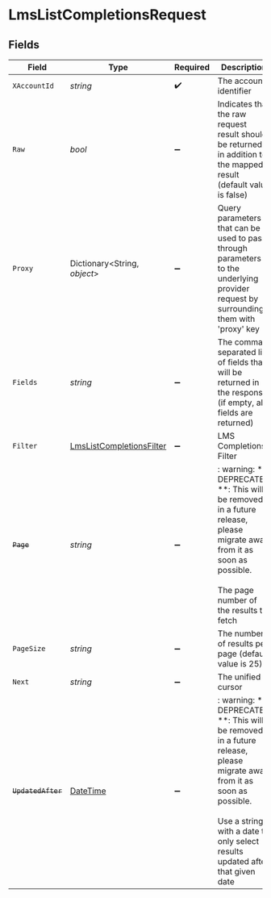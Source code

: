 # LmsListCompletionsRequest


## Fields

| Field                                                                                                                                                                                                                                                                                                                              | Type                                                                                                                                                                                                                                                                                                                               | Required                                                                                                                                                                                                                                                                                                                           | Description                                                                                                                                                                                                                                                                                                                        | Example                                                                                                                                                                                                                                                                                                                            |
| ---------------------------------------------------------------------------------------------------------------------------------------------------------------------------------------------------------------------------------------------------------------------------------------------------------------------------------- | ---------------------------------------------------------------------------------------------------------------------------------------------------------------------------------------------------------------------------------------------------------------------------------------------------------------------------------- | ---------------------------------------------------------------------------------------------------------------------------------------------------------------------------------------------------------------------------------------------------------------------------------------------------------------------------------- | ---------------------------------------------------------------------------------------------------------------------------------------------------------------------------------------------------------------------------------------------------------------------------------------------------------------------------------- | ---------------------------------------------------------------------------------------------------------------------------------------------------------------------------------------------------------------------------------------------------------------------------------------------------------------------------------- |
| `XAccountId`                                                                                                                                                                                                                                                                                                                       | *string*                                                                                                                                                                                                                                                                                                                           | :heavy_check_mark:                                                                                                                                                                                                                                                                                                                 | The account identifier                                                                                                                                                                                                                                                                                                             |                                                                                                                                                                                                                                                                                                                                    |
| `Raw`                                                                                                                                                                                                                                                                                                                              | *bool*                                                                                                                                                                                                                                                                                                                             | :heavy_minus_sign:                                                                                                                                                                                                                                                                                                                 | Indicates that the raw request result should be returned in addition to the mapped result (default value is false)                                                                                                                                                                                                                 |                                                                                                                                                                                                                                                                                                                                    |
| `Proxy`                                                                                                                                                                                                                                                                                                                            | Dictionary<String, *object*>                                                                                                                                                                                                                                                                                                       | :heavy_minus_sign:                                                                                                                                                                                                                                                                                                                 | Query parameters that can be used to pass through parameters to the underlying provider request by surrounding them with 'proxy' key                                                                                                                                                                                               |                                                                                                                                                                                                                                                                                                                                    |
| `Fields`                                                                                                                                                                                                                                                                                                                           | *string*                                                                                                                                                                                                                                                                                                                           | :heavy_minus_sign:                                                                                                                                                                                                                                                                                                                 | The comma separated list of fields that will be returned in the response (if empty, all fields are returned)                                                                                                                                                                                                                       | id,remote_id,external_id,remote_external_id,external_reference,content_id,remote_content_id,course_id,remote_course_id,user_id,remote_user_id,completed_at,updated_at,created_at,result,content_external_reference,learning_object_type,learning_object_id,remote_learning_object_id,learning_object_external_reference,time_spent |
| `Filter`                                                                                                                                                                                                                                                                                                                           | [LmsListCompletionsFilter](../../Models/Requests/LmsListCompletionsFilter.md)                                                                                                                                                                                                                                                      | :heavy_minus_sign:                                                                                                                                                                                                                                                                                                                 | LMS Completions Filter                                                                                                                                                                                                                                                                                                             |                                                                                                                                                                                                                                                                                                                                    |
| ~~`Page`~~                                                                                                                                                                                                                                                                                                                         | *string*                                                                                                                                                                                                                                                                                                                           | :heavy_minus_sign:                                                                                                                                                                                                                                                                                                                 | : warning: ** DEPRECATED **: This will be removed in a future release, please migrate away from it as soon as possible.<br/><br/>The page number of the results to fetch                                                                                                                                                           |                                                                                                                                                                                                                                                                                                                                    |
| `PageSize`                                                                                                                                                                                                                                                                                                                         | *string*                                                                                                                                                                                                                                                                                                                           | :heavy_minus_sign:                                                                                                                                                                                                                                                                                                                 | The number of results per page (default value is 25)                                                                                                                                                                                                                                                                               |                                                                                                                                                                                                                                                                                                                                    |
| `Next`                                                                                                                                                                                                                                                                                                                             | *string*                                                                                                                                                                                                                                                                                                                           | :heavy_minus_sign:                                                                                                                                                                                                                                                                                                                 | The unified cursor                                                                                                                                                                                                                                                                                                                 |                                                                                                                                                                                                                                                                                                                                    |
| ~~`UpdatedAfter`~~                                                                                                                                                                                                                                                                                                                 | [DateTime](https://learn.microsoft.com/en-us/dotnet/api/system.datetime?view=net-5.0)                                                                                                                                                                                                                                              | :heavy_minus_sign:                                                                                                                                                                                                                                                                                                                 | : warning: ** DEPRECATED **: This will be removed in a future release, please migrate away from it as soon as possible.<br/><br/>Use a string with a date to only select results updated after that given date                                                                                                                     | 2020-01-01T00:00:00.000Z                                                                                                                                                                                                                                                                                                           |